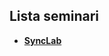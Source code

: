 ## Lista seminari
- **[SyncLab](https://github.com/DPCMGroup/dpcm2077-docs/blob/develop/Verbali-seminari/Synclab.md)**
